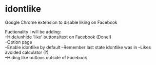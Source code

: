# idontlike
Google Chrome extension to disable liking on Facebook  

Fuctionality I will be adding:  
–Hide/unhide 'like' buttons/text on Facebook (Done!)  
–Option page  
  –Enable idontlike by default
  –Remember last state idontlike was in
–Likes avoided calculator (?)  
–Hiding like buttons outside of Facebook  
